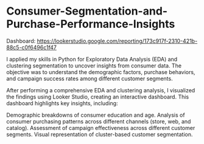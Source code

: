 # Consumer-Segmentation-and-Purchase-Performance-Insights
Dashboard:
https://lookerstudio.google.com/reporting/173c917f-2310-421b-88c5-c0f6496c1f47

I applied my skills in Python for Exploratory Data Analysis (EDA) and clustering segmentation to uncover insights from consumer data. The objective was to understand the demographic factors, purchase behaviors, and campaign success rates among different customer segments.

After performing a comprehensive EDA and clustering analysis, I visualized the findings using Looker Studio, creating an interactive dashboard. This dashboard highlights key insights, including:

Demographic breakdowns of consumer education and age.
Analysis of consumer purchasing patterns across different channels (store, web, and catalog).
Assessment of campaign effectiveness across different customer segments.
Visual representation of cluster-based customer segmentation.
